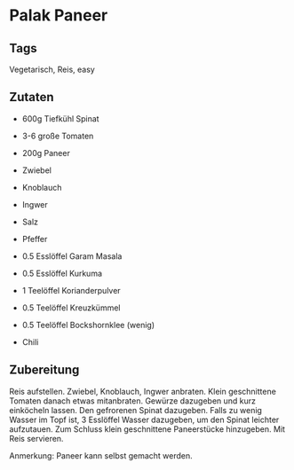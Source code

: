 # Palak Paneer 

## Tags

Vegetarisch, Reis, easy

## Zutaten
 
- 600g Tiefkühl Spinat
- 3-6 große Tomaten 
- 200g Paneer
- Zwiebel
- Knoblauch
- Ingwer

- Salz
- Pfeffer
- 0.5 Esslöffel Garam Masala
- 0.5 Esslöffel Kurkuma
- 1 Teelöffel Korianderpulver
- 0.5 Teelöffel Kreuzkümmel
- 0.5 Teelöffel Bockshornklee (wenig)
- Chili


## Zubereitung 

Reis aufstellen. 
Zwiebel, Knoblauch, Ingwer anbraten.
Klein geschnittene Tomaten danach etwas mitanbraten.
Gewürze dazugeben und kurz einköcheln lassen.
Den gefrorenen Spinat dazugeben.
Falls zu wenig Wasser im Topf ist, 3 Esslöffel Wasser dazugeben, um den Spinat leichter aufzutauen.
Zum Schluss klein geschnittene Paneerstücke hinzugeben.
Mit Reis servieren.


Anmerkung: Paneer kann selbst gemacht werden. 